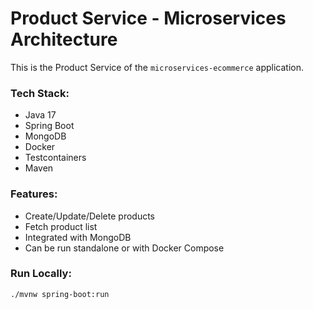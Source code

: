 # Product Service - Microservices Architecture

This is the Product Service of the `microservices-ecommerce` application.

### Tech Stack:
- Java 17
- Spring Boot
- MongoDB
- Docker
- Testcontainers
- Maven

### Features:
- Create/Update/Delete products
- Fetch product list
- Integrated with MongoDB
- Can be run standalone or with Docker Compose

### Run Locally:

```bash
./mvnw spring-boot:run
